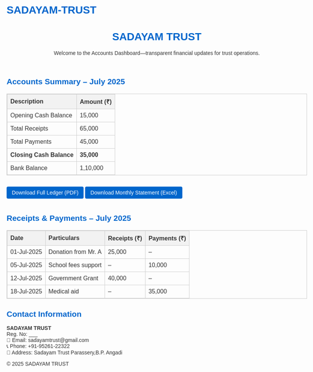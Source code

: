 # SADAYAM-TRUST
<!DOCTYPE html>
<html lang="en">
<head>
  <meta charset="UTF‑8">
  <meta name="viewport" content="width=device‑width, initial‑scale=1.0">
  <title>SADAYAM TRUST – Accounts Dashboard</title>
  <style>
    body { font-family: Arial, sans-serif; max-width: 800px; margin: auto; padding: 20px; color: #333; }
    h1, h2 { color: #0066cc; }
    table { width: 100%; border-collapse: collapse; margin: 20px 0; }
    table, th, td { border: 1px solid #ccc; }
    th, td { padding: 8px; text-align: left; }
    th { background: #f2f2f2; }
    a.button { display: inline-block; padding: 8px 14px; margin: 10px 0; background: #0066cc; color: white; text-decoration: none; border-radius: 4px; }
  </style>
</head>
<body>
  <header>
    <h1>SADAYAM TRUST</h1>
    <p>Welcome to the Accounts Dashboard—transparent financial updates for trust operations.</p>
  </header>

  <section id="summary">
    <h2>Accounts Summary – July 2025</h2>
    <table>
      <tr><th>Description</th><th>Amount (₹)</th></tr>
      <tr><td>Opening Cash Balance</td><td>15,000</td></tr>
      <tr><td>Total Receipts</td><td>65,000</td></tr>
      <tr><td>Total Payments</td><td>45,000</td></tr>
      <tr><td><strong>Closing Cash Balance</strong></td><td><strong>35,000</strong></td></tr>
      <tr><td>Bank Balance</td><td>1,10,000</td></tr>
    </table>
    <a class="button" href="#">Download Full Ledger (PDF)</a>
    <a class="button" href="#">Download Monthly Statement (Excel)</a>
  </section>

  <section id="entries">
    <h2>Receipts &amp; Payments – July 2025</h2>
    <table>
      <tr><th>Date</th><th>Particulars</th><th>Receipts (₹)</th><th>Payments (₹)</th></tr>
      <tr><td>01-Jul‑2025</td><td>Donation from Mr. A</td><td>25,000</td><td>–</td></tr>
      <tr><td>05-Jul‑2025</td><td>School fees support</td><td>–</td><td>10,000</td></tr>
      <tr><td>12-Jul‑2025</td><td>Government Grant</td><td>40,000</td><td>–</td></tr>
      <tr><td>18-Jul‑2025</td><td>Medical aid</td><td>–</td><td>35,000</td></tr>
    </table>
  </section>

  <section id="contact">
    <h2>Contact Information</h2>
    <p><strong>SADAYAM TRUST</strong><br>
       Reg. No: ___<br>
       📧 Email: sadayamtrust@gmail.com<br>
       📞 Phone: +91‑95261-22322<br>
      📍 Address: Sadayam Trust Parassery,B.P. Angadi </p>
  </section>

  <footer>
    <p>© 2025 SADAYAM TRUST</p>
  </footer>
</body>
</html>
